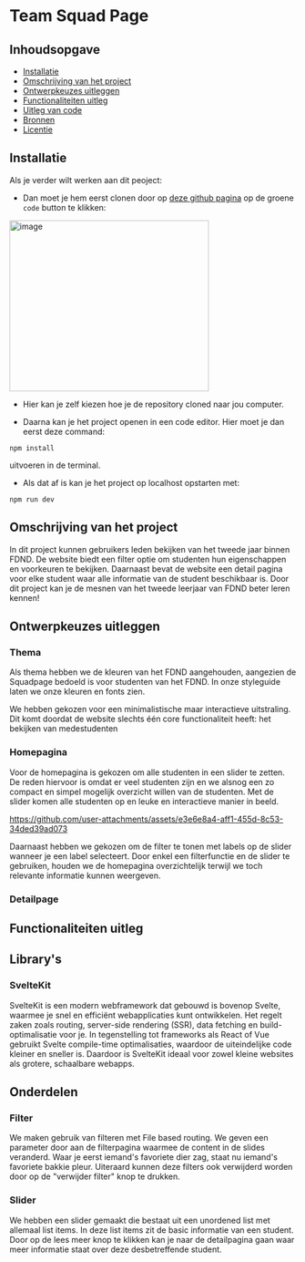 # Team Squad Page

## Inhoudsopgave

  * [Installatie](#Installatie)
  * [Omschrijving van het project](#Omschrijving-van-het-project)
  * [Ontwerpkeuzes uitleggen](#Ontwerpkeuzes-uitleggen)
  * [Functionaliteiten uitleg](#Functionaliteiten-uitleg)
  * [Uitleg van code](#Uitleg-van-code)
  * [Bronnen](#bronnen)
  * [Licentie](#licentie)


## Installatie
<!-- Bij Instalatie staat hoe een andere developer aan jouw repo kan werken -->
Als je verder wilt werken aan dit peoject:
- Dan moet je hem eerst clonen door op [deze github pagina](https://github.com/DivaniNL/your-tribe-for-life-squad-page) op de groene `code` button te klikken:
<img width="350" height="300" alt="image" src="https://github.com/user-attachments/assets/186c451f-cae6-4389-9e72-5d396c00f5d4" />

- Hier kan je zelf kiezen hoe je de repository cloned naar jou computer.

- Daarna kan je het project openen in een code editor.
Hier moet je dan eerst deze command:
```
npm install
```
uitvoeren in de terminal.

- Als dat af is kan je het project op localhost opstarten met:
```
npm run dev
```


## Omschrijving van het project

In dit project kunnen gebruikers leden bekijken van het tweede jaar binnen FDND. De website biedt een filter optie om studenten hun eigenschappen en voorkeuren te bekijken. Daarnaast bevat de website een detail pagina voor elke student waar alle informatie  van de student beschikbaar is. Door dit project kan je de mesnen van het tweede leerjaar van FDND beter leren kennen!

## Ontwerpkeuzes uitleggen

### Thema

Als thema hebben we de kleuren van het FDND aangehouden, aangezien de Squadpage bedoeld is voor studenten van het FDND. In onze styleguide laten we onze kleuren en fonts zien.

We hebben gekozen voor een minimalistische maar interactieve uitstraling. Dit komt doordat de website slechts één core functionaliteit heeft: het bekijken van medestudenten
 
### Homepagina

Voor de homepagina is gekozen om alle studenten in een slider te zetten. De reden hiervoor is omdat er veel studenten zijn en we alsnog een zo compact en simpel mogelijk overzicht willen van de studenten. Met de slider komen alle studenten op en leuke en interactieve manier in beeld.


https://github.com/user-attachments/assets/e3e6e8a4-aff1-455d-8c53-34ded39ad073


Daarnaast hebben we gekozen om de filter te tonen met labels op de slider wanneer je een label selecteert. Door enkel een filterfunctie en de slider te gebruiken, houden we de homepagina overzichtelijk terwijl we toch relevante informatie kunnen weergeven.

### Detailpage

## Functionaliteiten uitleg

## Library's

### SvelteKit

SvelteKit is een modern webframework dat gebouwd is bovenop Svelte, waarmee je snel en efficiënt webapplicaties kunt ontwikkelen. Het regelt zaken zoals routing, server-side rendering (SSR), data fetching en build-optimalisatie voor je. In tegenstelling tot frameworks als React of Vue gebruikt Svelte compile-time optimalisaties, waardoor de uiteindelijke code kleiner en sneller is. Daardoor is SvelteKit ideaal voor zowel kleine websites als grotere, schaalbare webapps.

## Onderdelen

### Filter

We maken gebruik van filteren met File based routing. We geven een parameter door aan de filterpagina waarmee de content in de slides veranderd. Waar je eerst iemand's favoriete dier zag, staat nu iemand's favoriete bakkie pleur.
Uiteraard kunnen deze filters ook verwijderd worden door op de "verwijder filter" knop te drukken.

### Slider

We hebben een slider gemaakt die bestaat uit een unordened list met allemaal list items. In deze list items zit de basic informatie van een student. Door op de lees meer knop te klikken kan je naar de detailpagina gaan waar meer informatie staat over deze desbetreffende student.



